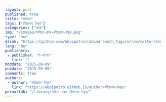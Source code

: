 ```yaml
---
layout: post
published: true
title: "সাহিত্য"
tags: ["রবীন্দ্রনাথ ঠাকুর"]
categories: ["প্রবন্ধ"]
img: "/images/সাহিত্য-প্রবন্ধ-রবীন্দ্রনাথ-ঠাকুর.png"
type: "প্রবন্ধ"
dlink: "https://github.com/eboipotro/rabindranath_tagore/raw/master/প্রবন্ধ/সাহিত্য.epub"
lang: "bn"
publishers: 
 - publisher: "ই-বইপত্র"
   link: ""
moddate: "2015-09-09"
pubdate: "2015-09-09"
comments: true
authors: 
 - author: "রবীন্দ্রনাথ ঠাকুর"
   link: "https://eboipotro.github.io/author/রবীন্দ্রনাথ-ঠাকুর/"
permalink: "/library/সাহিত্য-প্রবন্ধ-রবীন্দ্রনাথ-ঠাকুর/"
---
```


